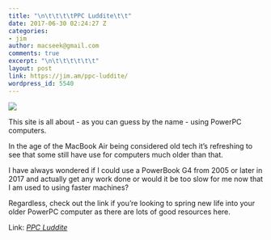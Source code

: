 ```yaml
---
title: "\n\t\t\t\tPPC Luddite\t\t"
date: 2017-06-30 02:24:27 Z
categories:
- jim
author: macseek@gmail.com
comments: true
excerpt: "\n\t\t\t\t\t\t"
layout: post
link: https://jim.am/ppc-luddite/
wordpress_id: 5540
---
```


[![](https://jim.am/wp-content/uploads/2017/06/ppcluddite.png)](http://ppcluddite.blogspot.com)




This site is all about - as you can guess by the name - using PowerPC computers.




In the age of the MacBook Air being considered old tech it’s refreshing to see that some still have use for computers much older than that.




I have always wondered if I could use a PowerBook G4 from 2005 or later in 2017 and actually get any work done or would it be too slow for me now that I am used to using faster machines?




Regardless, check out the link if you’re looking to spring new life into your older PowerPC computer as there are lots of good resources here.




Link: _[PPC Luddite](http://ppcluddite.blogspot.com/)_


		

